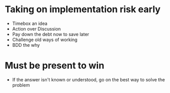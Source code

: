 # Taking on implementation risk early
* Timebox an idea
* Action over Discussion
* Pay down the debt now to save later
* Challenge old ways of working
* BDD the why

# Must be present to win
* If the answer isn't known or understood, go on the best way to solve the problem
